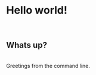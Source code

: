 <html>
  <head>
    <title> Stefanie Mayer </title>
  </head>
      <body>
        <h1> Hello world! </h1> <br> 
        <h2> Whats up? </h2> <br>
        Greetings from the command line.
      </body>
</html>
